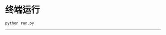 # 终端运行

```shell
python run.py
```
***************************************************************************************************************************************************************************************************************************************************************************************************************************************************************************************************************************************************************************************************************************************************************************************************************************************************************************************************************************************************************************************************************************************************************************************************************************************************************************************************************************************************************************************************************************************************************************************************************************************************************